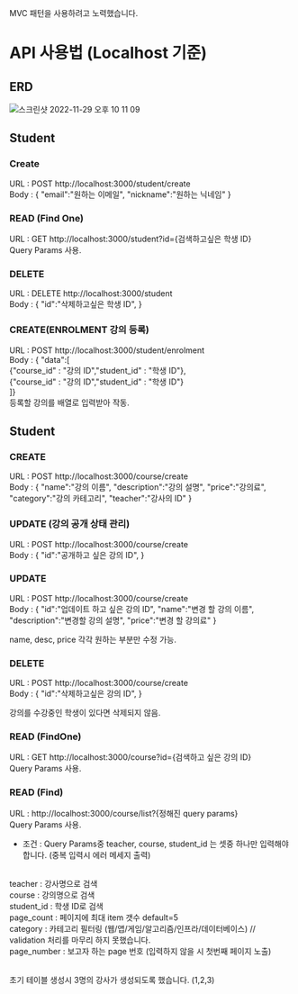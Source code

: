 MVC 패턴을 사용하려고 노력했습니다.

# API 사용법 (Localhost 기준)

## ERD

![스크린샷 2022-11-29 오후 10 11 09](https://user-images.githubusercontent.com/77596160/204538128-89f76921-2e58-4db8-865f-3214bd6100ea.png)

## Student

### Create

URL : POST http://localhost:3000/student/create
<br>
Body : {
"email":"원하는 이메일",
"nickname":"원하는 닉네임"
}

### READ (Find One)

URL : GET http://localhost:3000/student?id={검색하고싶은 학생 ID}
<br>
Query Params 사용.

### DELETE

URL : DELETE http://localhost:3000/student
<br>
Body : {
"id":"삭제하고싶은 학생 ID",
}

### CREATE(ENROLMENT 강의 등록)

URL : POST http://localhost:3000/student/enrolment
<br>
Body : {
"data":[<br>{"course_id" : "강의 ID","student_id" : "학생 ID"},<br>{"course_id" : "강의 ID","student_id" : "학생 ID"}<br>]} 
<br>
등록할 강의를 배열로 입력받아 작동. 

## Student

### CREATE

URL : POST http://localhost:3000/course/create
<br>
Body : {
"name":"강의 이름",
"description":"강의 설명",
"price":"강의료",
"category":"강의 카테고리",
"teacher":"강사의 ID"
}

### UPDATE (강의 공개 상태 관리)

URL : POST http://localhost:3000/course/create
<br>
Body : {
"id":"공개하고 싶은 강의 ID",
}

### UPDATE

URL : POST http://localhost:3000/course/create
<br>
Body : {
"id":"업데이트 하고 싶은 강의 ID",
"name":"변경 할 강의 이름",
"description":"변경할 강의 설명",
"price":"변경 할 강의료"
}

name, desc, price 각각 원하는 부분만 수정 가능.

### DELETE

URL : POST http://localhost:3000/course/create
<br>
Body : {
"id":"삭제하고싶은 강의 ID",
}

강의를 수강중인 학생이 있다면 삭제되지 않음.

### READ (FindOne)

URL : GET http://localhost:3000/course?id={검색하고 싶은 강의 ID}
<br>
Query Params 사용.

### READ (Find)

URL : http://localhost:3000/course/list?{정해진 query params}
<br>
Query Params 사용.
<br>

- 조건 : Query Params중 teacher, course, student_id 는 셋중 하나만 입력해야 합니다. (중복 입력시 에러 메세지 출력)

<br>
teacher : 강사명으로 검색
<br>
course : 강의명으로 검색
<br>
student_id : 학생 ID로 검색
<br>
page_count : 페이지에 최대 item 갯수 default=5
<br>
category : 카테고리 필터링 (웹/앱/게임/알고리즘/인프라/데이터베이스) // validation 처리를 마무리 하지 못했습니다.
<br>
page_number : 보고자 하는 page 번호 (입력하지 않을 시 첫번째 페이지 노출)
<br>
<br>

초기 테이블 생성시 3명의 강사가 생성되도록 했습니다. (1,2,3)
